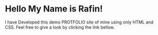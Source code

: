 # Hello My Name is Rafin!

I have Developed this demo PROTFOLIO site of mine using only HTML and CSS. Feel free to give a look by clicking the link bellow.
